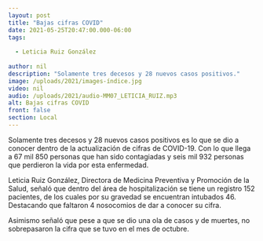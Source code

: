 ```yaml
---
layout: post
title: "Bajas cifras COVID"
date: 2021-05-25T20:47:00.000-06:00
tags:
  
  - Leticia Ruiz González
  
author: nil
description: "Solamente tres decesos y 28 nuevos casos positivos."
image: /uploads/2021/images-índice.jpg
video: nil
audio: /uploads/2021/audio-MM07_LETICIA_RUIZ.mp3
alt: Bajas cifras COVID
front: false
section: Local
---
```


Solamente tres decesos y 28 nuevos casos positivos es lo que se dio a conocer dentro de la actualización de cifras de COVID-19. Con lo que llega a 67 mil 850 personas que han sido contagiadas y seis mil 932 personas que perdieron la vida por esta enfermedad.

Leticia Ruiz González, Directora de Medicina Preventiva y Promoción de la Salud, señaló que dentro del área de hospitalización se tiene un registro 152 pacientes, de los cuales por su gravedad se encuentran intubados 46. Destacando que faltaron 4 nosocomios de dar a conocer su cifra.

Asimismo señaló que pese a que se dio una ola de casos y de muertes, no sobrepasaron la cifra que se tuvo en el mes de octubre.
